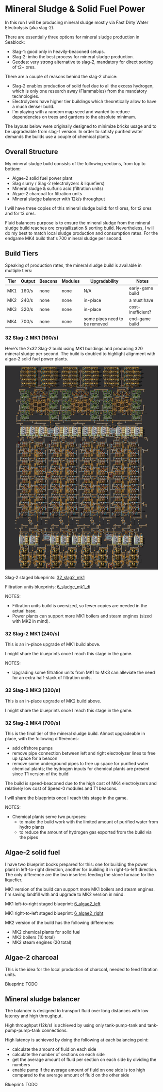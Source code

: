 # Mineral Sludge & Solid Fuel Power

In this run I will be producing mineral sludge mostly via Fast Dirty Water Electrolysis (aka slag-2).

There are essentially three options for mineral sludge production in Seablock:
* Slag-1: good only in heavily-beaconed setups.
* Slag-2: imho the best process for mineral sludge production.
* Geodes: very strong alternative to slag-2, mandatory for direct sorting of t2+ ores.

There are a couple of reasons behind the slag-2 choice:
* Slag-2 enables production of solid fuel due to all the excess hydrogen, which is only one research away (Flammables)
from the mandatory technologies.
* Electrolyzers have higher tier buildings which theoretically allow to have a much denser build.
* I'm playing with a random map seed and wanted to reduce dependencies on trees and gardens to the absolute minimum.

The layouts below were originally designed to minimize bricks usage and to be upgradeable from slag-1 version. In order
to satisfy purified water demands the builds use a couple of chemical plants.

## Overall Structure

My mineral sludge build consists of the following sections, from top to bottom:
* Algae-2 solid fuel power plant
* Slag slurry / Slag-2 (electrolyzers & liquefiers)
* Mineral sludge & sulfuric acid (filtration units)
* Algae-2 charcoal for filtration units
* Mineral sludge balancer with 12k/s throughput

I will have three copies of this mineral sludge build: for t1 ores, for t2 ores and for t3 ores.

Fluid balancers purpose is to ensure the mineral sludge from the mineral sludge build reaches
ore crystallization & sorting build.
Nevertheless, I will do my best to match local sludge production and consumption rates.
For the endgame MK4 build that's 700 mineral sludge per second.

## Build Tiers

Speaking of production rates, the mineral sludge build is available in multiple tiers:

| Tier | Output | Beacons | Modules | Upgradability                 | Notes             |
|------|--------|---------|---------|-------------------------------|-------------------|
| MK1  | 160/s  | none    | none    | N/A                           | early-game build  |
| MK2  | 240/s  | none    | none    | in-place                      | a must have       |
| MK3  | 320/s  | none    | none    | in-place                      | cost-inefficient? |
| MK4  | 700/s  | none    | none    | some pipes need to be removed | end-game build    | 

### 32 Slag-2 MK1 (160/s)
Here's the 2x32 Slag-2 build using MK1 buildings and producing 320 mineral sludge per second.
The build is doubled to highlight alignment with algae-2 solid fuel power plants.

![64 Slag-2 MK1](blueprints/mineral_sludge/64_slag2_mk1.png)

Slag-2 staged blueprints: [32_slag2_mk1](blueprints/mineral_sludge/32_slag2_mk1.bp)

Filtration units blueprints: [6_sludge_mk1_di](blueprints/mineral_sludge/6_sludge_mk1_di.bp)

NOTES:
* Filtration units build is oversized, so fewer copies are needed in the actual base.
* Power plants can support more MK1 boilers and steam engines (sized with MK2 in mind).

### 32 Slag-2 MK1 (240/s)
This is an in-place upgrade of MK1 build above.

I might share the blueprints once I reach this stage in the game.

NOTES:
* Upgrading some filtration units from MK1 to MK3 can alleviate the need for an extra half-stack of filtration units.

### 32 Slag-2 MK3 (320/s)

This is an in-place upgrade of MK2 build above.

I might share the blueprints once I reach this stage in the game.

### 32 Slag-2 MK4 (700/s)

This is the final tier of the mineral sludge build. Almost upgradeable in place, with the following differences:
* add offshore pumps
* remove pipe connection between left and right electrolyzer lines to free up space for a beacon
* remove some underground pipes to free up space for purified water chemical plants;
the hydrogen inputs for chemical plants are present since T1 version of the build

The build is speed-beaconed due to the high cost of MK4 electrolyzers and relatively low cost of Speed-0 modules and
T1 beacons.

I will share the blueprints once I reach this stage in the game.

NOTES:
* Chemical plants serve two purposes:
  * to make the build work with the limited amount of purified water from hydro plants
  * to reduce the amount of hydrogen gas exported from the build via the pipes

## Algae-2 solid fuel

I have two blueprint books prepared for this: one for building the power plant in left-to-right direction, another for
building it in right-to-left direction. The only difference are the two inserters feeding the stone furnace for the
liquefier.

MK1 version of the build can support more MK1 boilers and steam engines.
I'm saving landfill with and upgrade to MK2 version in mind.

MK1 left-to-right staged blueprint: [6_algae2_left](blueprints/mineral_sludge/6_algae2_left.bp)

MK1 right-to-left staged blueprint: [6_algae2_right](blueprints/mineral_sludge/6_algae2_right.bp)

MK2 version of the build has the following differences:
* MK2 chemical plants for solid fuel
* MK2 boilers (10 total)
* MK2 steam engines (20 total)

## Algae-2 charcoal

This is the idea for the local production of charcoal, needed to feed filtration units.

Blueprint: TODO

## Mineral sludge balancer

The balancer is designed to transport fluid over long distances with low latency and high throughput.

High throughput (12k/s) is achieved by using only tank-pump-tank and tank-pump-pump-tank connections.

High latency is achieved by doing the following at each balancing point:
* calculate the amount of fluid on each side
* calculate the number of sections on each side
* get the average amount of fluid per section on each side by dividing the numbers
* enable pump if the average amount of fluid on one side is too high
compared to the average amount of fluid on the other side

Blueprint: TODO